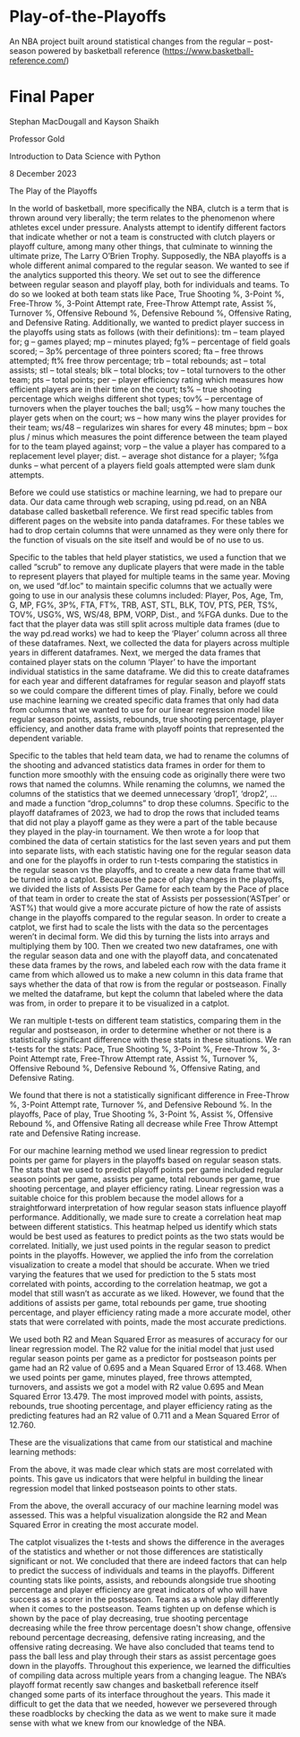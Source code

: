 # Play-of-the-Playoffs
An NBA project built around statistical changes from the regular – post-season powered by basketball reference (https://www.basketball-reference.com/)

# Final Paper

Stephan MacDougall and Kayson Shaikh

Professor Gold

Introduction to Data Science with Python

8 December 2023

The Play of the Playoffs

In the world of basketball, more specifically the NBA, clutch is a term that is thrown around very liberally; the term relates to the phenomenon where athletes excel under pressure. Analysts attempt to identify different factors that indicate whether or not a team is constructed with clutch players or playoff culture, among many other things, that culminate to winning the ultimate prize, The Larry O’Brien Trophy. Supposedly, the NBA playoffs is a whole different animal compared to the regular season. We wanted to see if the analytics supported this theory. We set out to see the difference between regular season and playoff play, both for individuals and teams. To do so we looked at both team stats like Pace, True Shooting %, 3-Point %, Free-Throw %, 3-Point Attempt rate, Free-Throw Attempt rate, Assist %, Turnover %, Offensive Rebound %, Defensive Rebound %, Offensive Rating, and Defensive Rating. Additionally, we wanted to predict player success in the playoffs using stats as follows (with their definitions): tm – team played for; g – games played; mp – minutes played; fg% – percentage of field goals scored; – 3p% percentage of three pointers scored; fta – free throws attempted; ft% free throw percentage; trb – total rebounds; ast – total assists; stl – total steals; blk – total blocks; tov – total turnovers to the other team; pts – total points; per – player efficiency rating which measures how efficient players are in their time on the court; ts% – true shooting percentage which weighs different shot types; tov% – percentage of turnovers when the player touches the ball; usg% – how many touches the player gets when on the court; ws – how many wins the player provides for their team; ws/48 – regularizes win shares for every 48 minutes; bpm – box plus / minus which measures the point difference between the team played for to the team played against; vorp – the value a player has compared to a replacement level player; dist. – average shot distance for a player; %fga dunks – what percent of a players field goals attempted were slam dunk attempts.

Before we could use statistics or machine learning, we had to prepare our data. Our data came through web scraping, using pd.read, on an NBA database called basketball reference. We first read specific tables from different pages on the website into panda dataframes. For these tables we had to drop certain columns that were unnamed as they were only there for the function of visuals on the site itself and would be of no use to us.

Specific to the tables that held player statistics, we used a function that we called “scrub” to remove any duplicate players that were made in the table to represent players that played for multiple teams in the same year. Moving on, we used “df.loc” to maintain specific columns that we actually were going to use in our analysis these columns included: Player, Pos, Age, Tm, G, MP, FG%, 3P%, FTA, FT%, TRB, AST, STL, BLK, TOV, PTS, PER, TS%, TOV%, USG%, WS, WS/48, BPM, VORP, Dist., and %FGA dunks. Due to the fact that the player data was still split across multiple data frames (due to the way pd.read works) we had to keep the ‘Player’ column across all three of these dataframes. Next, we collected the data for players across multiple years in different dataframes. Next, we merged the data frames that contained player stats on the column ‘Player’ to have the important individual statistics in the same dataframe. We did this to create dataframes for each year and different dataframes for regular season and playoff stats so we could compare the different times of play. Finally, before we could use machine learning we created specific data frames that only had data from columns that we wanted to use for our linear regression model like regular season points, assists, rebounds, true shooting percentage, player efficiency, and another data frame with playoff points that represented the dependent variable.

Specific to the tables that held team data, we had to rename the columns of the shooting and advanced statistics data frames in order for them to function more smoothly with the ensuing code as originally there were two rows that named the columns. While renaming the columns, we named the columns of the statistics that we deemed unnecessary ‘drop1’, ‘drop2’, … and made a function “drop_columns” to drop these columns. Specific to the playoff dataframes of 2023, we had to drop the rows that included teams that did not play a playoff game as they were a part of the table because they played in the play-in tournament. We then wrote a for loop that combined the data of certain statistics for the last seven years and put them into separate lists, with each statistic having one for the regular season data and one for the playoffs in order to run t-tests comparing the statistics in the regular season vs the playoffs, and to create a new data frame that will be turned into a catplot. Because the pace of play changes in the playoffs, we divided the lists of Assists Per Game for each team by the Pace of place of that team in order to create the stat of Assists per possession(‘ASTper’ or ‘AST%) that would give a more accurate picture of how the rate of assists change in the playoffs compared to the regular season. In order to create a catplot, we first had to scale the lists with the data so the percentages weren’t in decimal form. We did this by turning the lists into arrays and multiplying them by 100. Then we created two new dataframes, one with the regular season data and one with the playoff data, and concatenated these data frames by the rows, and labeled each row with the data frame it came from which allowed us to make a new column in this data frame that says whether the data of that row is from the regular or postseason. Finally we melted the dataframe, but kept the column that labeled where the data was from, in order to prepare it to be visualized in a catplot. 

We ran multiple t-tests on different team statistics, comparing them in the regular and postseason, in order to determine whether or not there is a statistically significant difference with these stats in these situations. We ran t-tests for the stats: Pace, True Shooting %, 3-Point %, Free-Throw %, 3-Point Attempt rate, Free-Throw Attempt rate, Assist %, Turnover %, Offensive Rebound %, Defensive Rebound %, Offensive Rating, and Defensive Rating.

We found that there is not a statistically significant difference in Free-Throw %, 3-Point Attempt rate, Turnover %, and Defensive Rebound %. In the playoffs, Pace of play, True Shooting %, 3-Point %, Assist %, Offensive Rebound %, and Offensive Rating all decrease while Free Throw Attempt rate and Defensive Rating increase.

For our machine learning method we used linear regression to predict points per game for players in the playoffs based on regular season stats. The stats that we used to predict playoff points per game included regular season points per game, assists per game, total rebounds per game, true shooting percentage, and player efficiency rating. Linear regression was a suitable choice for this problem because the model allows for a straightforward interpretation of how regular season stats influence playoff performance. Additionally, we made sure to create a correlation heat map between different statistics. This heatmap helped us identify which stats would be best used as features to predict points as the two stats would be correlated. Initially, we just used points in the regular season to predict points in the playoffs. However, we applied the info from the correlation visualization to create a model that should be accurate. When we tried varying the features that we used for prediction to the 5 stats most correlated with points, according to the correlation heatmap, we got a model that still wasn’t as accurate as we liked. However, we found that the additions of assists per game, total rebounds per game, true shooting percentage, and player efficiency rating made a more accurate model, other stats that were correlated with points, made the most accurate predictions.

We used both R2 and Mean Squared Error as measures of accuracy for our linear regression model. The R2 value for the initial model that just used regular season points per game as a predictor for postseason points per game had an R2 value of 0.695 and a Mean Squared Error of 13.468. When we used points per game, minutes played, free throws attempted, turnovers, and assists we got a model with R2 value 0.695 and Mean Squared Error 13.479. The most improved model with points, assists, rebounds, true shooting percentage, and player efficiency rating as the predicting features had an R2 value of 0.711 and a Mean Squared Error of 12.760.

These are the visualizations that came from our statistical and machine learning methods:

From the above, it was made clear which stats are most correlated with points. This gave us indicators that were helpful in building the linear regression model that linked postseason points to other stats.

From the above, the overall accuracy of our machine learning model was assessed. This was a helpful visualization alongside the R2 and Mean Squared Error in creating the most accurate model.

The catplot visualizes the t-tests and shows the difference in the averages of the statistics and whether or not those differences are statistically significant or not. 
We concluded that there are indeed factors that can help to predict the success of individuals and teams in the playoffs. Different counting stats like points, assists, and rebounds alongside true shooting percentage and player efficiency are great indicators of who will have success as a scorer in the postseason. Teams as a whole play differently when it comes to the postseason. Teams tighten up on defense which is shown by the pace of play decreasing, true shooting percentage decreasing while the free throw percentage doesn't show change, offensive rebound percentage decreasing, defensive rating increasing, and the offensive rating decreasing. We have also concluded that teams tend to pass the ball less and play through their stars as assist percentage goes down in the playoffs. Throughout this experience, we learned the difficulties of compiling data across multiple years from a changing league. The NBA’s playoff format recently saw changes and basketball reference itself changed some parts of its interface throughout the years. This made it difficult to get the data that we needed, however we persevered through these roadblocks by checking the data as we went to make sure it made sense with what we knew from our knowledge of the NBA. 
